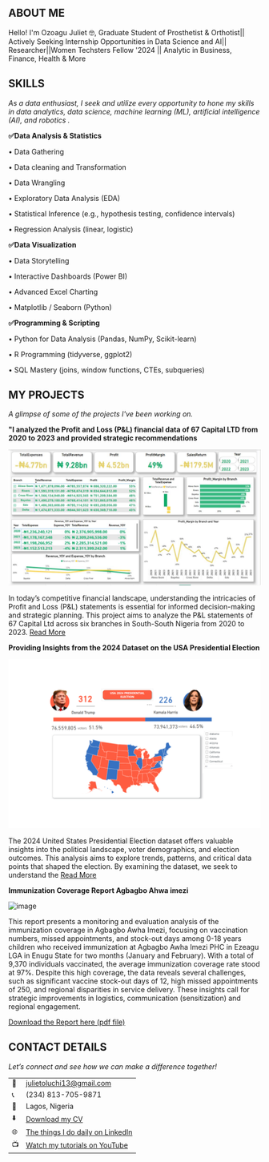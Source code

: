 
<!--Section 1: Introduce your self-->
## ABOUT ME

Hello! I'm Ozoagu Juliet 🤓, Graduate Student of Prosthetist & Orthotist|| Actively Seeking Internship Opportunities in Data Science and AI|| Researcher||Women Techsters Fellow '2024 || Analytic in Business, Finance, Health & More 

<!--Mention your top/relevant skills here - core and soft skills-->
## SKILLS

*As a data enthusiast, I seek and utilize every opportunity to hone my skills in data analytics, data science, machine learning (ML), artificial intelligence (AI), and robotics .*

**✅Data Analysis & Statistics**

•	Data Gathering

•	Data cleaning and Transformation

•	Data Wrangling

•	Exploratory Data Analysis (EDA)

•	Statistical Inference (e.g., hypothesis testing, confidence intervals)

•	Regression Analysis (linear, logistic)

**✅Data Visualization**

•	Data Storytelling

•	Interactive Dashboards (Power BI)

•	Advanced Excel Charting

•	Matplotlib / Seaborn (Python)

**✅Programming & Scripting** 

•	Python for Data Analysis (Pandas, NumPy, Scikit-learn)

•	R Programming (tidyverse, ggplot2)

•	SQL Mastery (joins, window functions, CTEs, subqueries)


<!--Section 2: List 3-4 key projects-->
## MY PROJECTS

*A glimpse of some of the projects I've been working on.*

**"I analyzed the Profit and Loss (P&L) financial data of 67 Capital LTD from 2020 to 2023 and provided strategic recommendations**

![](https://github.com/ozoagujulietoluchi/PORTFOLIO/blob/main/profit%20and%20loss%20dashboard.jpg)


In today’s competitive financial landscape, understanding the intricacies of Profit and Loss (P&L) statements is essential for informed decision-making and strategic planning. This project aims to analyze the P&L statements of 67 Capital Ltd across six branches in South-South Nigeria from 2020 to 2023.
[Read More](https://www.linkedin.com/feed/update/urn:li:activity:7272214331436531712/)

**Providing Insights from the 2024 Dataset on the USA Presidential Election**

![image](./US_Dashboard_2.png)


The 2024 United States Presidential Election dataset offers valuable insights into the political landscape, voter demographics, and election outcomes. This analysis aims to explore trends, patterns, and critical data points that shaped the election. By examining the dataset, we seek to understand the 
[Read More](https://www.linkedin.com/pulse/predictive-modeling-hypothesis-testing-using-titanic-dataset-anietie/)

**Immunization Coverage Report Agbagbo Ahwa imezi**

![image]()

This report presents a monitoring and evaluation analysis of the immunization coverage in 
Agbagbo Awha Imezi, focusing on vaccination numbers, missed appointments, and stock-out 
days among 0-18 years children who received immunization at Agbagbo Awha Imezi PHC in 
Ezeagu LGA in Enugu State for two months (January and February). With a total of 9,370 
individuals vaccinated, the average immunization coverage rate stood at 97%. Despite this 
high coverage, the data reveals several challenges, such as significant vaccine stock-out days of 
12, high missed appointments of 250, and regional disparities in service delivery. These 
insights call for strategic improvements in logistics, communication (sensitization) and regional 
engagement. 

 

<a href="17 How to Present Data to Executives by Anietie Etuk.pdf">Download the Report here (pdf file)</a>


## CONTACT DETAILS

*Let’s connect and see how we can make a difference together!*
<table>
  <tbody>
    <tr>
      <td>📧</td>
      <td><a href="mailto:julietoluchi13@gmail.com">julietoluchi13@gmail.com</a></td>
    </tr>
    <tr>
      <td>📞</td>
      <td>(234) 813-705-9871</td>
    </tr>
    <tr>
      <td>📍</td>
      <td>Lagos, Nigeria</td>
    </tr>
    <tr>
      <td>⬇️</td>
      <td><a href="https://etuk123456.github.io/portfolio1/docs/Profile.pdf">Download my CV</a></td>
    </tr>
    <tr>
      <td>🌐</td>
      <td><a href="https://www.linkedin.com/in/julietoluchidataanalytics/">The things I do daily on LinkedIn</a></td>
    </tr>
    <tr>
      <td>📺</td>
      <td><a href="https://www.youtube.com/@julietoluchi4565">Watch my tutorials on YouTube</a></td>
    </tr>
  </tbody>
</table>

   




